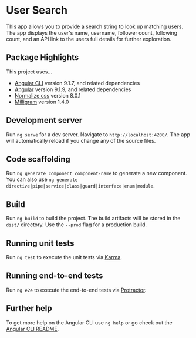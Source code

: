 # User Search

This app allows you to provide a search string to look up matching users. The app displays the user's name, username, follower count, following count, and an API link to the users full details for further exploration.

## Package Highlights

This project uses...

- [Angular CLI](https://github.com/angular/angular-cli) version 9.1.7, and related dependencies
- [Angular](https://github.com/angular/angular) version 9.1.9, and related dependencies
- [Normalize.css](https://github.com/necolas/normalize.css) version 8.0.1
- [Milligram](https://github.com/milligram/milligram) version 1.4.0

## Development server

Run `ng serve` for a dev server. Navigate to `http://localhost:4200/`. The app will automatically reload if you change any of the source files.

## Code scaffolding

Run `ng generate component component-name` to generate a new component. You can also use `ng generate directive|pipe|service|class|guard|interface|enum|module`.

## Build

Run `ng build` to build the project. The build artifacts will be stored in the `dist/` directory. Use the `--prod` flag for a production build.

## Running unit tests

Run `ng test` to execute the unit tests via [Karma](https://karma-runner.github.io).

## Running end-to-end tests

Run `ng e2e` to execute the end-to-end tests via [Protractor](http://www.protractortest.org/).

## Further help

To get more help on the Angular CLI use `ng help` or go check out the [Angular CLI README](https://github.com/angular/angular-cli/blob/master/README.md).
